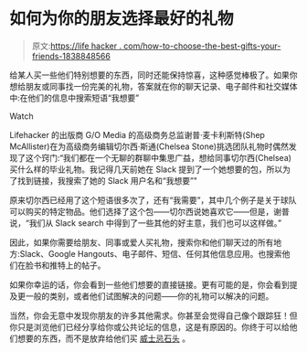 # 如何为你的朋友选择最好的礼物

> 原文:[https://life hacker . com/how-to-choose-the-best-gifts-your-friends-1838848566](https://lifehacker.com/how-to-choose-the-best-gifts-for-your-friends-1838848566)

给某人买一些他们特别想要的东西，同时还能保持惊喜，这种感觉棒极了。如果你想给朋友或同事找一份完美的礼物，答案就在你的聊天记录、电子邮件和社交媒体中:在他们的信息中搜索短语“我想要”

Watch

Lifehacker 的出版商 G/O Media 的高级商务总监谢普·麦卡利斯特(Shep McAllister)在为高级商务编辑切尔西·斯通(Chelsea Stone)挑选团队礼物时偶然发现了这个窍门:“我们都在一个无聊的群聊中集思广益，想给同事切尔西(Chelsea)买什么样的毕业礼物。我记得几天前她在 Slack 提到了一个她想要的包，所以为了找到链接，我搜索了她的 Slack 用户名和“我想要”"

原来切尔西已经用了这个短语很多次了，还有“我需要”，其中几个例子是关于球队可以购买的特定物品。他们选择了这个包——切尔西说她喜欢它——但是，谢普说，“我们从 Slack search 中得到了一些其他的好主意，我们也可以这样做。”

因此，如果你需要给朋友、同事或爱人买礼物，搜索你和他们聊天过的所有地方:Slack、Google Hangouts、电子邮件、短信、任何其他信息应用。也搜索他们在脸书和推特上的帖子。

如果你幸运的话，你会看到一些他们想要的直接链接。更有可能的是，你会看到提及更一般的类别，或者他们试图解决的问题——你的礼物可以解决的问题。

当然，你会无意中发现你朋友的许多其他需求。你甚至会觉得自己像个跟踪狂！但你只是浏览他们已经分享给你或公共论坛的信息，这是有原因的。你终于可以给他们想要的东西，而不是放弃给他们买 [威士忌石头](https://skillet.lifehacker.com/a-use-for-those-dumb-whiskey-stones-someone-gave-you-1831104921) 。